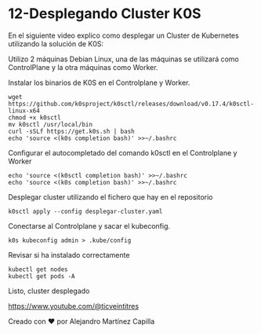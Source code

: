 # 12-Desplegando Cluster K0S
En el siguiente video explico como desplegar un Cluster de Kubernetes utilizando la solución de K0S: 

Utilizo 2 máquinas Debian Linux, una de las máquinas se utilizará como ControlPlane y la otra máquinas como Worker.

Instalar los binarios de K0S en el Controlplane y Worker.

```
wget https://github.com/k0sproject/k0sctl/releases/download/v0.17.4/k0sctl-linux-x64
chmod +x k0sctl
mv k0sctl /usr/local/bin
curl -sSLf https://get.k0s.sh | bash
echo 'source <(k0s completion bash)' >>~/.bashrc
```

Configurar el autocompletado del comando k0sctl  en el Controlplane y Worker

```
echo 'source <(k0sctl completion bash)' >>~/.bashrc
echo 'source <(k0s completion bash)' >>~/.bashrc
```

Desplegar cluster utilizando el fichero que hay en el repositorio

```
k0sctl apply --config desplegar-cluster.yaml
```

Conectarse al Controlplane y sacar el kubeconfig.

```
k0s kubeconfig admin > .kube/config
```

Revisar si ha instalado correctamente
```
kubectl get nodes
kubectl get pods -A
```

Listo, cluster desplegado

https://www.youtube.com/@ticveintitres

Creado con ❤️ por Alejandro Martínez Capilla